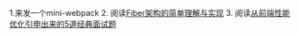 1.来发一个mini-webpack
2. 阅读[Fiber架构的简单理解与实现](https://mp.weixin.qq.com/s/2-kCdwZkAPWHFVq4KGh4KA)
3. 阅读[从前端性能优化引申出来的5道经典面试题](https://mp.weixin.qq.com/s/WRv1MfjinfoGzyKClxmo_w)
